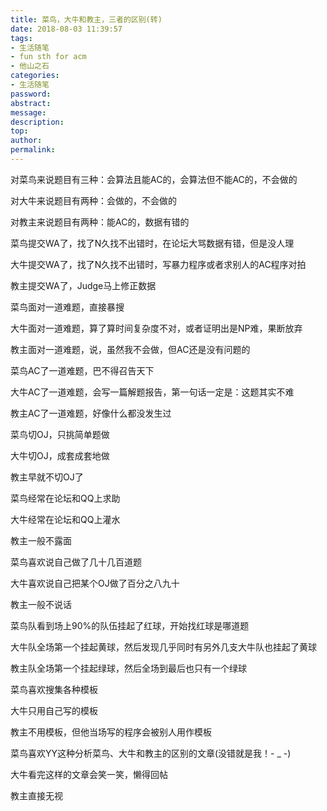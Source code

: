 ```yaml
---
title: 菜鸟，大牛和教主，三者的区别(转)
date: 2018-08-03 11:39:57
tags:
- 生活随笔
- fun sth for acm
- 他山之石
categories:
- 生活随笔
password:
abstract:
message:
description:
top:
author:
permalink:
---
```


对菜鸟来说题目有三种：会算法且能AC的，会算法但不能AC的，不会做的

对大牛来说题目有两种：会做的，不会做的

对教主来说题目有两种：能AC的，数据有错的



菜鸟提交WA了，找了N久找不出错时，在论坛大骂数据有错，但是没人理

大牛提交WA了，找了N久找不出错时，写暴力程序或者求别人的AC程序对拍

教主提交WA了，Judge马上修正数据



菜鸟面对一道难题，直接暴搜

大牛面对一道难题，算了算时间复杂度不对，或者证明出是NP难，果断放弃

教主面对一道难题，说，虽然我不会做，但AC还是没有问题的



菜鸟AC了一道难题，巴不得召告天下

大牛AC了一道难题，会写一篇解题报告，第一句话一定是：这题其实不难

教主AC了一道难题，好像什么都没发生过



菜鸟切OJ，只挑简单题做

大牛切OJ，成套成套地做

教主早就不切OJ了



菜鸟经常在论坛和QQ上求助

大牛经常在论坛和QQ上灌水

教主一般不露面



菜鸟喜欢说自己做了几十几百道题

大牛喜欢说自己把某个OJ做了百分之八九十

教主一般不说话


菜鸟队看到场上90%的队伍挂起了红球，开始找红球是哪道题

大牛队全场第一个挂起黄球，然后发现几乎同时有另外几支大牛队也挂起了黄球

教主队全场第一个挂起绿球，然后全场到最后也只有一个绿球



菜鸟喜欢搜集各种模板

大牛只用自己写的模板

教主不用模板，但他当场写的程序会被别人用作模板


菜鸟喜欢YY这种分析菜鸟、大牛和教主的区别的文章(没错就是我！- _ -)

大牛看完这样的文章会笑一笑，懒得回帖

教主直接无视

